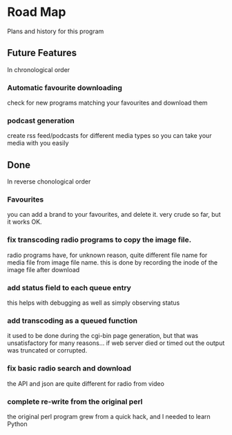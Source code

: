 # Road Map

Plans and history for this program



## Future Features

In chronological order

### Automatic favourite downloading
check for new programs matching your favourites and download them

### podcast generation
create rss feed/podcasts for different media types so you can take your
media with you easily



## Done

In reverse chonological order

### Favourites
you can add a brand to your favourites, and delete it. very crude so far, but it works OK.


### fix transcoding radio programs to copy the image file.
radio programs have, for unknown reason, quite different file name for media file from image file name.
this is done by recording the inode of the image file after download


### add status field to each queue entry
this helps with debugging as well as simply observing status


### add transcoding as a queued function
it used to be done during the cgi-bin page generation, but that was unsatisfactory for many reasons...
if web server died or timed out the output was truncated or corrupted.


### fix basic radio search and download
the API and json are quite different for radio from video


### complete re-write from the original perl
the original perl program grew from a quick hack, and I needed to learn Python

